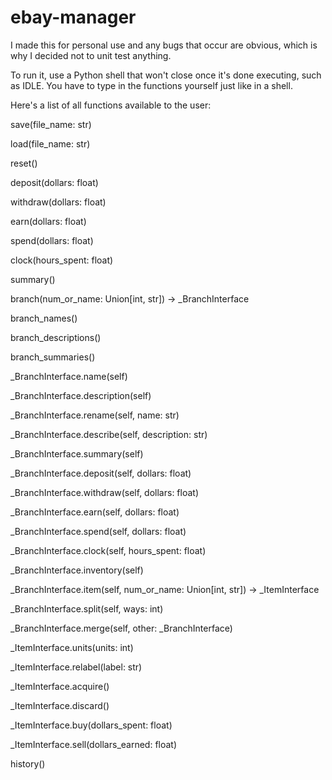 # ebay-manager
I made this for personal use and any bugs that occur are obvious, which is why I decided not to unit test anything.

To run it, use a Python shell that won't close once it's done executing, such as IDLE. You have to type in the functions yourself just like in a shell.

Here's a list of all functions available to the user:

save(file_name: str)

load(file_name: str)

reset()



deposit(dollars: float)

withdraw(dollars: float)

earn(dollars: float)

spend(dollars: float)

clock(hours_spent: float)

summary()



branch(num_or_name: Union\[int, str\]) -> \_BranchInterface

branch_names()

branch_descriptions()

branch_summaries()



\_BranchInterface.name(self)

\_BranchInterface.description(self)

\_BranchInterface.rename(self, name: str)

\_BranchInterface.describe(self, description: str)



\_BranchInterface.summary(self)

\_BranchInterface.deposit(self, dollars: float)

\_BranchInterface.withdraw(self, dollars: float)

\_BranchInterface.earn(self, dollars: float)

\_BranchInterface.spend(self, dollars: float)

\_BranchInterface.clock(self, hours_spent: float)



\_BranchInterface.inventory(self)

\_BranchInterface.item(self, num_or_name: Union\[int, str\]) -> \_ItemInterface



\_BranchInterface.split(self, ways: int)

\_BranchInterface.merge(self, other: \_BranchInterface)



\_ItemInterface.units(units: int)

\_ItemInterface.relabel(label: str)

\_ItemInterface.acquire()

\_ItemInterface.discard()

\_ItemInterface.buy(dollars_spent: float)

\_ItemInterface.sell(dollars_earned: float)



history()
